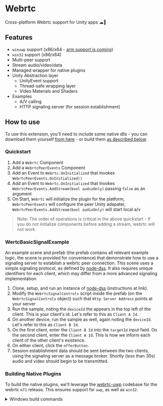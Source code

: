 # Webrtc

Cross-platform Webrtc support for Unity apps ☁🎲

## Features

+ `winuwp` support (x86/x64 - [arm support is coming](https://github.com/webrtc-uwp/webrtc-uwp-sdk/issues/20))
+ `win32` support (x86/x64)
+ Multi-peer support
+ Stream audio/video/data
+ Managed wrapper for native plugins
+ Unity Abstraction layer
  + UnityEvent support
  + Thread-safe wrapping layer
  + Video Materials and Shaders
+ Examples
  + A/V calling
  + HTTP signaling server (for session establishment)
  
## How to use

To use this extension, you'll need to include some native dlls - you can download them yourself [from here](https://github.com/bengreenier/webrtc-unity-plugin/releases/tag/v01) - or build them [as described below](#building-native-plugins).

### Quickstart

1. Add a `Webrtc` Component
2. Add a `WebrtcPeerEvents` Component
3. Add an Event to `Webrtc.OnInitialized` that Invokes `WebrtcPeerEvents.OnInitialized()`
4. Add an Event to `Webrtc.OnInitialized` that Invokes `WebrtcPeerEvents.AddStream(bool audioOnly)` passing `false` as an argument
5. On Start, `Webrtc` will initialize the plugin for the platform, `WebrtcPeerEvents` will configure the peer Unity adapater, `WebrtcPeerEvents.AddStream(bool audioOnly)` will start local a/v

> Note: The order of operations is critical in the above quickstart - if you do not initialize components before adding a stream, webrtc will not work

### WertcBasicSignalExample

An example scene and prefab (the prefab contains all relevant example logic, the scene is provided for convenience) that demonstrate how to use a signaling server to establish a webrtc peer
connection. This scene uses a simple signaling protocol, as defined by [node-dss](https://github.com/bengreenier/node-dss). It also requires unique identifiers for each client, which may
differ from a more advanced signaling implementation.

1. Clone, setup, and run an instance of [node-dss](https://github.com/bengreenier/node-dss) (instructions at link).
2. Modify the `WebrtcSignalControls` script inside the prefab (on the `WebrtcSignalControls` object) such that `Http Server Address` points at your server
3. Run the sample, noting the `deviceId` the appears in the top left of the client. This is your client's id. Let's refer to this as `Client A Id`.
4. On another device, run the sample as well, again noting the `deviceId`. Let's refer to this as `Client B Id`.
5. On the first client, enter the `Client B Id` into the `targetId` input field. On the second client, enter the `Client A Id`. This is how we inform each client of the other client's existence.
6. On either client, click the `offerButton`.
7. Session establishment data should be sent between the two clients, using the signaling server as a message broker. Shortly (less than 30s) audio and video should begin to be transmitted.

### Building Native Plugins

To build the native plugins, we'll leverage the [webrtc-uwp](https://github.com/webrtc-uwp) codebase for the webrtc `m71` release. This ensures support for `uwp`, as well as `win32`.

<details>
<summary> Windows build commands </summary>

To build the code, we'll first need the webrtc-uwp-sdk repository, and it's prerequisites. We'll also need to apply our patch that enables support for il2cpp (until it is merged). The detailed instructions can be found [in the webrtc-uwp docs](https://github.com/webrtc-uwp/webrtc-uwp-sdk/tree/James/20190225-m71-docs), and the exact commands that worked at the time of writing can be found below.

```
git clone --recursive https://github.com/webrtc-uwp/webrtc-uwp-sdk.git
git checkout releases/m71
git submodule update
#
# apply https://github.com/webrtc-uwp/webrtc/pull/11 on top of releases/m71
#
cd webrtc\xplatform\webrtc
git remote add bengreenier git@github.com:bengreenier/webrtc.git
git fetch bengreenier
git merge 67bc888e66
#
# apply https://github.com/webrtc-uwp/webrtc-windows/pull/48 on top of releases/m71
#
cd ..\..\windows
git remote add bengreenier git@github.com:bengreenier/webrtc-windows.git
git fetch bengreenier
git merge 7f1fdda64
#
# build (win32)
#
cd ..\..\
set GYP_MSVS_VERSION=2017
python scripts\run.py -a prepare build -u webrtc_unity_plugin -p win -x x64 -c release --clang
```

Note that to build for `winuwp` we use `WebRtc.Universal.sln` and Visual Studio, as documented [here](https://github.com/webrtc-uwp/webrtc-uwp-sdk/tree/James/20190225-m71-docs#building-the-sdk). Instead of building the `PeerConnectionClient.WebRtc` project, we build `Examples.UnityPlugin`.

</details>